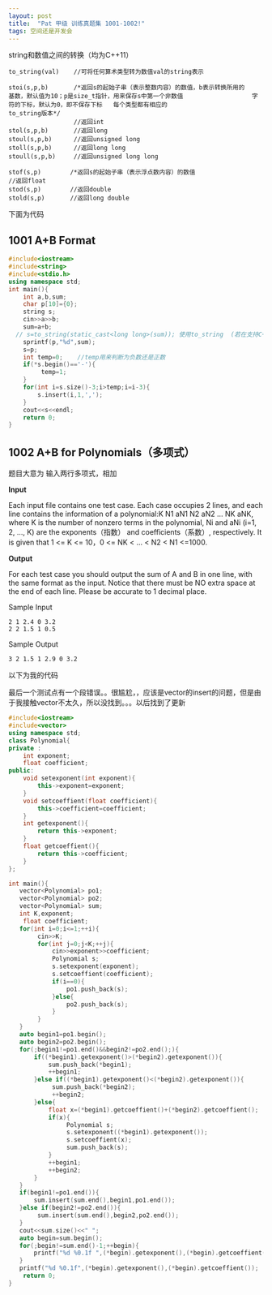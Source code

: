 ```yaml
---
layout: post
title:  "Pat 甲级 训练真题集 1001-1002!"
tags: 空间还是开发会
---
```

string和数值之间的转换（均为C++11）

	to_string(val)    //可将任何算术类型转为数值val的string表示

	stoi(s,p,b)       /*返回s的起始子串（表示整数内容）的数值，b表示转换所用的                   基数，默认值为10；p是size_t指针，用来保存s中第一个非数值                   字符的下标，默认为0，即不保存下标   每个类型都有相应的                     to_string版本*/
	                  //返回int
	stol(s,p,b)       //返回long
	stoul(s,p,b)      //返回unsigned long
	stoll(s,p,b)      //返回long long
	stoull(s,p,b)     //返回unsigned long long
	
	stof(s,p)        /*返回s的起始子串（表示浮点数内容）的数值                                //返回float
	stod(s,p)        //返回double
	stold(s,p)       //返回long double
下面为代码

## 1001 A+B Format

```c++
#include<iostream>
#include<string>
#include<stdio.h>
using namespace std;
int main(){
	int a,b,sum;
	char p[10]={0};
	string s;
	cin>>a>>b;
	sum=a+b;
  // s=to_string(static_cast<long long>(sum)); 使用to_string  (若在支持C++11特性的情况下可直接用)
    sprintf(p,"%d",sum);
	s=p;
	int temp=0;    //temp用来判断为负数还是正数	
	if(*s.begin()=='-'){
	     temp=1;
	}
	for(int i=s.size()-3;i>temp;i=i-3){
		s.insert(i,1,',');
	}
	cout<<s<<endl;	
	return 0;
}

```
## 1002 A+B for Polynomials（多项式）

题目大意为 输入两行多项式，相加

**Input**

Each input file contains one test case. Each case occupies 2 lines, and each line contains the information of a polynomial:K N1 aN1 N2 aN2 ... NK aNK, where K is the number of nonzero terms in the polynomial, Ni and aNi (i=1, 2, ..., K) are the exponents（指数） and coefficients（系数）, respectively.  It is given that 1 <= K <= 10，0 <= NK < ... < N2 < N1 <=1000.  

**Output**

For each test case you should output the sum of A and B in one line, with the same format as the input.  Notice that there must be NO extra space at the end of each line.  Please be accurate to 1 decimal place. 

Sample Input

```
2 1 2.4 0 3.2
2 2 1.5 1 0.5

```

Sample Output

```
3 2 1.5 1 2.9 0 3.2
```

以下为我的代码

最后一个测试点有一个段错误。。很尴尬，，应该是vector的insert的问题，但是由于我接触vector不太久，所以没找到。。。以后找到了更新

```c++
#include<iostream>
#include<vector>
using namespace std;
class Polynomial{
private :
	int exponent;
	float coefficient;
public:
	void setexponent(int exponent){
		this->exponent=exponent;
	}
	void setcoeffient(float coefficient){
		this->coefficient=coefficient;
	}
	int getexponent(){
		return this->exponent;
	}
	float getcoeffient(){
		return this->coefficient;
	}
};

int main(){
   vector<Polynomial> po1;
   vector<Polynomial> po2;
   vector<Polynomial> sum;
   int K,exponent;
	float coefficient;
   for(int i=0;i<=1;++i){
		cin>>K;
		for(int j=0;j<K;++j){
			cin>>exponent>>coefficient;
			Polynomial s;
			s.setexponent(exponent);
			s.setcoeffient(coefficient);
			if(i==0){
				po1.push_back(s);
			}else{
				po2.push_back(s);
			}
		}
   }
   auto begin1=po1.begin();
   auto begin2=po2.begin();
   for(;begin1!=po1.end()&&begin2!=po2.end();){
	   if((*begin1).getexponent()>(*begin2).getexponent()){
		   sum.push_back(*begin1);
		   ++begin1;
	   }else if((*begin1).getexponent()<(*begin2).getexponent()){
			sum.push_back(*begin2);
			++begin2;
	   }else{
		   float x=(*begin1).getcoeffient()+(*begin2).getcoeffient();
		   if(x){
			    Polynomial s;
			    s.setexponent((*begin1).getexponent());
				s.setcoeffient(x);
				sum.push_back(s);
		   }  		   
		   ++begin1;
		   ++begin2;
	   }
   }
   if(begin1!=po1.end()){
	   sum.insert(sum.end(),begin1,po1.end());
   }else if(begin2!=po2.end()){
		sum.insert(sum.end(),begin2,po2.end());
   }
   cout<<sum.size()<<" ";
   auto begin=sum.begin();
   for(;begin!=sum.end()-1;++begin){	  
	   printf("%d %0.1f ",(*begin).getexponent(),(*begin).getcoeffient());
   }
   printf("%d %0.1f",(*begin).getexponent(),(*begin).getcoeffient());
	return 0;
}
```

